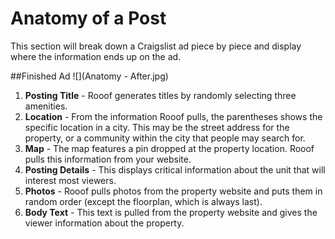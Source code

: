 # Anatomy of a Post
This section will break down a Craigslist ad piece by piece and display where the information ends up on the ad.

##Finished Ad
![](Anatomy - After.jpg)
1. **Posting Title** - Rooof generates titles by randomly selecting three amenities.
2. **Location** - From the information Rooof pulls, the parentheses shows the specific location in a city. This may be the street address for the property, or a community within the city that people may search for.
3. **Map** - The map features a pin dropped at the property location. Rooof pulls this information from your website.
4. **Posting Details** - This displays critical information about the unit that will interest most viewers.
5. **Photos** - Rooof pulls photos from the property website and puts them in random order (except the floorplan, which is always last).
6. **Body Text** - This text is pulled from the property website and gives the viewer information about the property.
